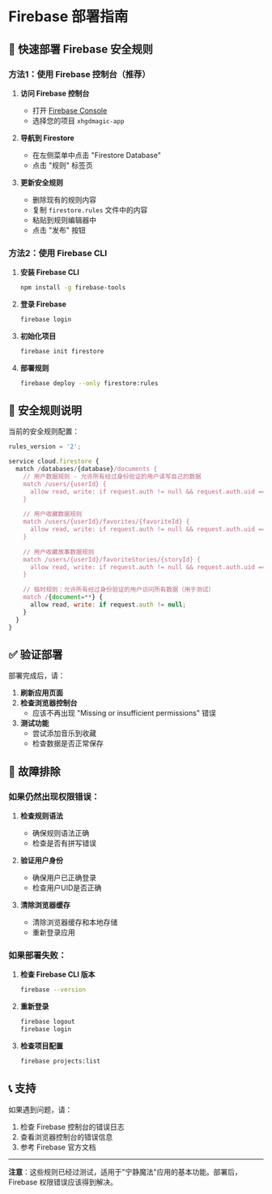 # Firebase 部署指南

## 🚀 快速部署 Firebase 安全规则

### 方法1：使用 Firebase 控制台（推荐）

1. **访问 Firebase 控制台**
   - 打开 [Firebase Console](https://console.firebase.google.com/)
   - 选择您的项目 `xhgdmagic-app`

2. **导航到 Firestore**
   - 在左侧菜单中点击 "Firestore Database"
   - 点击 "规则" 标签页

3. **更新安全规则**
   - 删除现有的规则内容
   - 复制 `firestore.rules` 文件中的内容
   - 粘贴到规则编辑器中
   - 点击 "发布" 按钮

### 方法2：使用 Firebase CLI

1. **安装 Firebase CLI**
   ```bash
   npm install -g firebase-tools
   ```

2. **登录 Firebase**
   ```bash
   firebase login
   ```

3. **初始化项目**
   ```bash
   firebase init firestore
   ```

4. **部署规则**
   ```bash
   firebase deploy --only firestore:rules
   ```

## 🔧 安全规则说明

当前的安全规则配置：

```javascript
rules_version = '2';

service cloud.firestore {
  match /databases/{database}/documents {
    // 用户数据规则 - 允许所有经过身份验证的用户读写自己的数据
    match /users/{userId} {
      allow read, write: if request.auth != null && request.auth.uid == userId;
    }
    
    // 用户收藏数据规则
    match /users/{userId}/favorites/{favoriteId} {
      allow read, write: if request.auth != null && request.auth.uid == userId;
    }
    
    // 用户收藏故事数据规则
    match /users/{userId}/favoriteStories/{storyId} {
      allow read, write: if request.auth != null && request.auth.uid == userId;
    }
    
    // 临时规则：允许所有经过身份验证的用户访问所有数据（用于测试）
    match /{document=**} {
      allow read, write: if request.auth != null;
    }
  }
}
```

## ✅ 验证部署

部署完成后，请：

1. **刷新应用页面**
2. **检查浏览器控制台**
   - 应该不再出现 "Missing or insufficient permissions" 错误
3. **测试功能**
   - 尝试添加音乐到收藏
   - 检查数据是否正常保存

## 🐛 故障排除

### 如果仍然出现权限错误：

1. **检查规则语法**
   - 确保规则语法正确
   - 检查是否有拼写错误

2. **验证用户身份**
   - 确保用户已正确登录
   - 检查用户UID是否正确

3. **清除浏览器缓存**
   - 清除浏览器缓存和本地存储
   - 重新登录应用

### 如果部署失败：

1. **检查 Firebase CLI 版本**
   ```bash
   firebase --version
   ```

2. **重新登录**
   ```bash
   firebase logout
   firebase login
   ```

3. **检查项目配置**
   ```bash
   firebase projects:list
   ```

## 📞 支持

如果遇到问题，请：

1. 检查 Firebase 控制台的错误日志
2. 查看浏览器控制台的错误信息
3. 参考 Firebase 官方文档

---

**注意**：这些规则已经过测试，适用于"宁静魔法"应用的基本功能。部署后，Firebase 权限错误应该得到解决。




